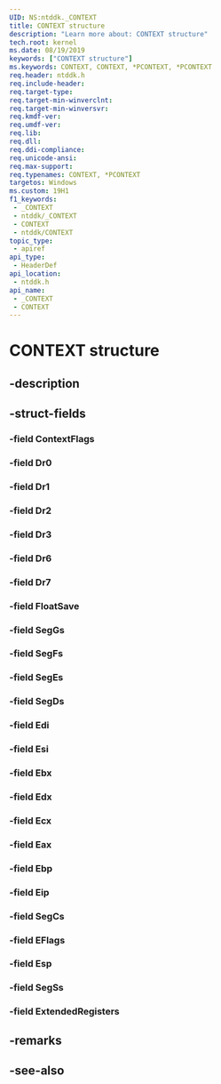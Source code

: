```yaml
---
UID: NS:ntddk._CONTEXT
title: CONTEXT structure
description: "Learn more about: CONTEXT structure"
tech.root: kernel
ms.date: 08/19/2019
keywords: ["CONTEXT structure"]
ms.keywords: CONTEXT, CONTEXT, *PCONTEXT, *PCONTEXT
req.header: ntddk.h
req.include-header: 
req.target-type: 
req.target-min-winverclnt: 
req.target-min-winversvr: 
req.kmdf-ver: 
req.umdf-ver: 
req.lib: 
req.dll: 
req.ddi-compliance: 
req.unicode-ansi: 
req.max-support: 
req.typenames: CONTEXT, *PCONTEXT
targetos: Windows
ms.custom: 19H1
f1_keywords:
 - _CONTEXT
 - ntddk/_CONTEXT
 - CONTEXT
 - ntddk/CONTEXT
topic_type:
 - apiref
api_type:
 - HeaderDef
api_location:
 - ntddk.h
api_name:
 - _CONTEXT
 - CONTEXT
---
```


# CONTEXT structure


## -description

## -struct-fields

### -field ContextFlags

### -field Dr0

### -field Dr1

### -field Dr2

### -field Dr3

### -field Dr6

### -field Dr7

### -field FloatSave

### -field SegGs

### -field SegFs

### -field SegEs

### -field SegDs

### -field Edi

### -field Esi

### -field Ebx

### -field Edx

### -field Ecx

### -field Eax

### -field Ebp

### -field Eip

### -field SegCs

### -field EFlags

### -field Esp

### -field SegSs

### -field ExtendedRegisters

## -remarks

## -see-also

